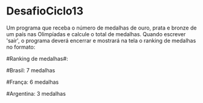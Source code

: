 # DesafioCiclo13

Um programa que receba o número de medalhas de ouro, prata e bronze de um país nas Olimpíadas e calcule o total de medalhas. Quando escrever 'sair', o programa deverá encerrar e mostrará na tela o ranking de medalhas no formato:


#Ranking de medalhas#:

#Brasil: 7 medalhas

#França: 6 medalhas

#Argentina: 3 medalhas
